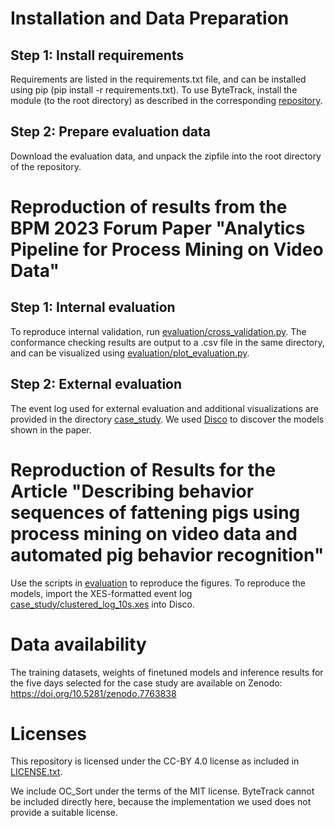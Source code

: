 # Installation and Data Preparation

## Step 1: Install requirements

Requirements are listed in the requirements.txt file, and can be installed using pip (pip install -r requirements.txt).
To use ByteTrack, install the module (to the root directory) as described in the corresponding [repository](https://github.com/yhsmiley/bytetrack_realtime).

## Step 2: Prepare evaluation data

Download the evaluation data, and unpack the zipfile into the root directory of the repository.

# Reproduction of results from the BPM 2023 Forum Paper "Analytics Pipeline for Process Mining on Video Data"

## Step 1: Internal evaluation

To reproduce internal validation, run [evaluation/cross_validation.py](evaluation/cross_validation.py).
The conformance checking results are output to a .csv file in the same directory, and can be visualized using [evaluation/plot_evaluation.py](evaluation/plot_evaluation.py).

## Step 2: External evaluation

The event log used for external evaluation and additional visualizations are provided in the directory [case_study](case_study).
We used [Disco](https://fluxicon.com/disco/) to discover the models shown in the paper.

# Reproduction of Results for the Article "Describing behavior sequences of fattening pigs using process mining on video data and automated pig behavior recognition"

Use the scripts in [evaluation](evaluation) to reproduce the figures. To reproduce the models, import the XES-formatted event log [case_study/clustered_log_10s.xes](clustered_log_10s.xes) into Disco.

# Data availability

The training datasets, weights of finetuned models and inference results for the five days selected for the case study are available on Zenodo: https://doi.org/10.5281/zenodo.7763838  

# Licenses

This repository is licensed under the CC-BY 4.0 license as included in [LICENSE.txt](LICENSE.txt).

We include OC_Sort under the terms of the MIT license.
ByteTrack cannot be included directly here, because the implementation we used does not provide a suitable license.
